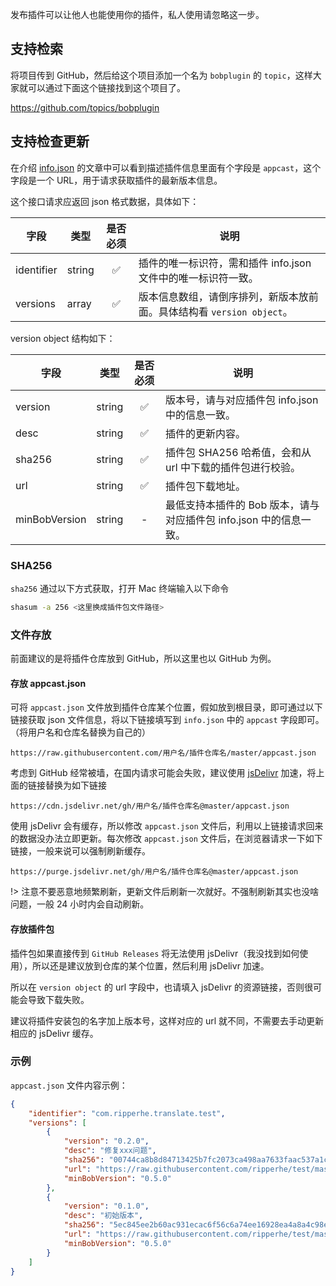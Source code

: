 发布插件可以让他人也能使用你的插件，私人使用请忽略这一步。

## 支持检索

将项目传到 GitHub，然后给这个项目添加一个名为 `bobplugin` 的 `topic`，这样大家就可以通过下面这个链接找到这个项目了。

<https://github.com/topics/bobplugin>

## 支持检查更新

在介绍 [info.json](plugin/quickstart/info.md) 的文章中可以看到描述插件信息里面有个字段是 `appcast`，这个字段是一个 URL，用于请求获取插件的最新版本信息。

这个接口请求应返回 json 格式数据，具体如下：

| 字段 | 类型 | 是否必须 | 说明 |
| --- | --- | :---:| --- |
| identifier | string | ✅ | 插件的唯一标识符，需和插件 info.json 文件中的唯一标识符一致。 |
| versions | array | ✅ | 版本信息数组，请倒序排列，新版本放前面。具体结构看 `version object`。 |

version object 结构如下：

| 字段 | 类型 | 是否必须 | 说明 |
| --- | --- | :---:| --- |
| version | string | ✅ | 版本号，请与对应插件包 info.json 中的信息一致。 |
| desc | string | ✅ | 插件的更新内容。 |
| sha256 | string | ✅ | 插件包 SHA256 哈希值，会和从 url 中下载的插件包进行校验。 |
| url | string | ✅ | 插件包下载地址。 |
| minBobVersion | string | - | 最低支持本插件的 Bob 版本，请与对应插件包 info.json 中的信息一致。 |

### SHA256

`sha256` 通过以下方式获取，打开 Mac 终端输入以下命令

```sh
shasum -a 256 <这里换成插件包文件路径>
```

### 文件存放

前面建议的是将插件仓库放到 GitHub，所以这里也以 GitHub 为例。

#### 存放 appcast.json

可将 `appcast.json` 文件放到插件仓库某个位置，假如放到根目录，即可通过以下链接获取 json 文件信息，将以下链接填写到 `info.json` 中的 `appcast` 字段即可。（将用户名和仓库名替换为自己的）

```
https://raw.githubusercontent.com/用户名/插件仓库名/master/appcast.json
```

考虑到 GitHub 经常被墙，在国内请求可能会失败，建议使用 [jsDelivr](https://www.jsdelivr.com/?docs=gh) 加速，将上面的链接替换为如下链接

```
https://cdn.jsdelivr.net/gh/用户名/插件仓库名@master/appcast.json
```

使用 jsDelivr 会有缓存，所以修改 `appcast.json` 文件后，利用以上链接请求回来的数据没办法立即更新。每次修改 `appcast.json` 文件后，在浏览器请求一下如下链接，一般来说可以强制刷新缓存。

```
https://purge.jsdelivr.net/gh/用户名/插件仓库名@master/appcast.json
```

!> 注意不要恶意地频繁刷新，更新文件后刷新一次就好。不强制刷新其实也没啥问题，一般 24 小时内会自动刷新。

#### 存放插件包

插件包如果直接传到 `GitHub Releases` 将无法使用 jsDelivr（我没找到如何使用），所以还是建议放到仓库的某个位置，然后利用 jsDelivr 加速。

所以在 `version object` 的 url 字段中，也请填入 jsDelivr 的资源链接，否则很可能会导致下载失败。

建议将插件安装包的名字加上版本号，这样对应的 url 就不同，不需要去手动更新相应的 jsDelivr 缓存。

### 示例

`appcast.json` 文件内容示例：

```json
{
    "identifier": "com.ripperhe.translate.test",
    "versions": [
        {
            "version": "0.2.0",
            "desc": "修复xxx问题",
            "sha256": "00744ca8b8d84713425b7fc2073ca498aa7633faac537a1c1fa80d1264d3fc03",
            "url": "https://raw.githubusercontent.com/ripperhe/test/master/bobplugin/test_0.2.0.bobplugin",
            "minBobVersion": "0.5.0"
        },
        {
            "version": "0.1.0",
            "desc": "初始版本",
            "sha256": "5ec845ee2b60ac931ecac6f56c6a74ee16928ea4a8a4c98e2e85f09316b5ac1e",
            "url": "https://raw.githubusercontent.com/ripperhe/test/master/bobplugin/test_0.1.0.bobplugin",
            "minBobVersion": "0.5.0"
        }
    ]
}
```
